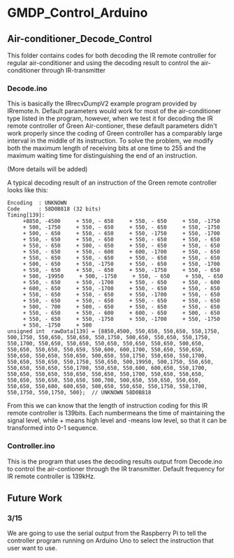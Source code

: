 # GMDP_Control_Arduino

## Air-conditioner_Decode_Control

This folder contains codes for both decoding the IR remote controller for regular air-conditioner and using the decoding result to control the air-conditioner through IR-transmitter

### Decode.ino
This is basically the IRrecvDumpV2 example program provided by IRremote.h. Default parameters would work for most of the air-conditioner type listed in the program, however, when we test it for decoding the IR remote controller of Green Air-contioner, these default parameters didn't work properly since the coding of Green controller has a comparably large interval in the middle of its instruction. To solve the problem, we modify both the maximum length of receiving bits at one time to 255 and the maximum waiting time for distinguishing the end of an instruction.

(More details will be added)

A typical decoding result of an instruction of the Green remote controller looks like this:

```
Encoding  : UNKNOWN
Code      : 58D0B818 (32 bits)
Timing[139]: 
     +8850, -4500     + 550, - 650     + 550, - 650     + 550, -1750
     + 500, -1750     + 550, - 650     + 550, - 650     + 550, -1750
     + 500, - 650     + 550, - 650     + 550, -1750     + 550, -1700
     + 550, - 650     + 550, - 650     + 550, - 650     + 550, - 650
     + 550, - 650     + 500, - 650     + 550, - 650     + 550, - 650
     + 550, - 650     + 550, - 600     + 600, -1700     + 550, - 650
     + 550, - 650     + 550, - 650     + 550, - 650     + 550, - 650
     + 500, - 650     + 550, -1750     + 550, - 650     + 550, -1700
     + 550, - 650     + 550, - 650     + 550, -1750     + 550, - 650
     + 500, -19950     + 500, -1750     + 550, - 650     + 550, - 650
     + 550, - 650     + 550, -1700     + 550, - 650     + 550, - 600
     + 600, - 650     + 550, -1700     + 550, - 650     + 550, - 650
     + 550, - 650     + 550, - 650     + 550, -1700     + 550, - 650
     + 550, - 650     + 550, - 650     + 550, - 650     + 550, - 650
     + 500, - 700     + 500, - 650     + 550, - 650     + 550, - 650
     + 550, - 650     + 550, - 600     + 600, - 650     + 500, - 650
     + 550, - 650     + 550, -1750     + 550, -1700     + 550, -1750
     + 550, -1750     + 500
unsigned int  rawData[139] = {8850,4500, 550,650, 550,650, 550,1750, 500,1750, 550,650, 550,650, 550,1750, 500,650, 550,650, 550,1750, 550,1700, 550,650, 550,650, 550,650, 550,650, 550,650, 500,650, 550,650, 550,650, 550,650, 550,600, 600,1700, 550,650, 550,650, 550,650, 550,650, 550,650, 500,650, 550,1750, 550,650, 550,1700, 550,650, 550,650, 550,1750, 550,650, 500,19950, 500,1750, 550,650, 550,650, 550,650, 550,1700, 550,650, 550,600, 600,650, 550,1700, 550,650, 550,650, 550,650, 550,650, 550,1700, 550,650, 550,650, 550,650, 550,650, 550,650, 500,700, 500,650, 550,650, 550,650, 550,650, 550,600, 600,650, 500,650, 550,650, 550,1750, 550,1700, 550,1750, 550,1750, 500};  // UNKNOWN 58D0B818
```

From this we can know that the length of instruction coding for this IR remote controller is 139bits. Each numbermeans the time of maintaining the signal level, while + means high level and -means low level, so that it can be transformed into 0-1 sequence.

### Controller.ino
This is the program that uses the decoding results output from Decode.ino to control the air-contioner through the IR transmitter. Default frequency for IR remote controller is 139kHz.

## Future Work

### 3/15
We are going to use the serial output from the Raspberry Pi to tell the controller program running on Arduino Uno to select the instruction that user want to use.

